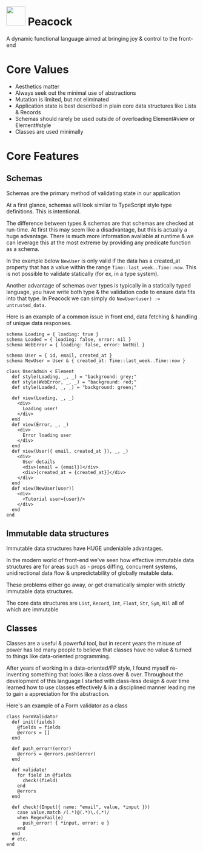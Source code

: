 # <img src="https://user-images.githubusercontent.com/7607387/153535569-5c42a9a9-73bb-447a-a0d9-7aa521ebd52f.png" height=50 /> Peacock

A dynamic functional language aimed at bringing joy & control to the front-end

# Core Values

- Aesthetics matter
- Always seek out the minimal use of abstractions
- Mutation is limited, but not eliminated
- Application state is best described in plain core data structures like Lists & Records
- Schemas should rarely be used outside of overloading Element#view or Element#style
- Classes are used minimally

# Core Features

## Schemas

Schemas are the primary method of validating state in our application

At a first glance, schemas will look similar to TypeScript style type definitions. This is intentional.

The difference between types & schemas are that schemas are checked at run-time. At first this may seem like a disadvantage, but this is actually a huge advantage. There is much more information available at runtime & we can leverage this at the most extreme by providing any predicate function as a schema.

In the example below `NewUser` is only valid if the data has a created_at property that has a value within the range `Time::last_week..Time::now`. This is not possible to validate statically (for ex, in a type system).

Another advantage of schemas over types is typically in a statically typed language, you have write both type & the validation code to ensure data fits into that type. In Peacock we can simply do `NewUser(user) := untrusted_data`.

Here is an example of a common issue in front end, data fetching & handling of unique data responses.

```
schema Loading = { loading: true }
schema Loaded = { loading: false, error: nil }
schema WebError = { loading: false, error: NotNil }

schema User = { id, email, created_at }
schema NewUser = User & { created_at: Time::last_week..Time::now }

class UserAdmin < Element
  def style(Loading, _, _) = "background: grey;"
  def style(WebError, _, _) = "background: red;"
  def style(Loaded, _, _) = "background: green;"

  def view(Loading, _, _)
    <div>
      Loading user!
    </div>
  end
  def view(Error, _, _)
    <div>
      Error loading user
    </div>
  end
  def view(User({ email, created_at }), _, _)
    <div>
      User details
      <div>[email = {email}]</div>
      <div>[created_at = {created_at}]</div>
    </div>
  end
  def view(NewUser(user))
    <div>
      <Tutorial user={user}/>
    </div>
  end
end
```

## Immutable data structures

Immutable data structures have HUGE undeniable advantages.

In the modern world of front-end we've seen how effective immutable data structures are for areas such as - props diffing, concurrent systems, unidirectional data flow & unpredictability of globally mutable data.

These problems either go away, or get dramatically simpler with strictly immutable data structures.

The core data structures are `List`, `Record`, `Int`, `Float`, `Str`, `Sym`, `Nil` all of which are immutable

## Classes

Classes are a useful & powerful tool, but in recent years the misuse of power has led many people to believe that classes have no value & turned to things like data-oriented programming.

After years of working in a data-oriented/FP style, I found myself re-inventing something that looks like a class over & over. Throughout the development of this language I started with class-less design & over time learned how to use classes effectively & in a disciplined manner leading me to gain a appreciation for the abstraction.

Here's an example of a Form validator as a class

```
class FormValidator
  def init(fields)
    @fields = fields
    @errors = []
  end

  def push_error!(error)
    @errors = @errors.push(error)
  end

  def validate!
    for field in @fields
      check!(field)
    end
    @errors
  end

  def check!(Input({ name: "email", value, *input }))
    case value.match /(.*)@(.*)\.(.*)/
    when RegexFail(e)
      push_error! { *input, error: e }
    end
  end
  # etc.
end
```
